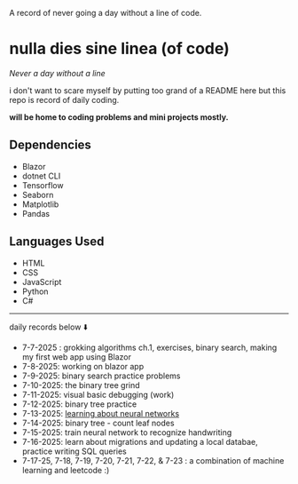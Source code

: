 A record of never going a day without a line of code. 

# nulla dies sine linea (of code)
*Never a day without a line*

i don't want to scare myself by putting too grand of a README here but this repo is record of daily coding.

**will be home to coding problems and mini projects mostly.**

## Dependencies
- Blazor
- dotnet CLI
- Tensorflow
- Seaborn
- Matplotlib
- Pandas
## Languages Used
- HTML
- CSS
- JavaScript
- Python
- C#

-----------------------------
daily records below ⬇️

- 7-7-2025 : grokking algorithms ch.1, exercises, binary search, making my first web app using Blazor
- 7-8-2025: working on blazor app
- 7-9-2025: binary search practice problems
- 7-10-2025: the binary tree grind
- 7-11-2025: visual basic debugging (work)
- 7-12-2025: binary tree practice
- 7-13-2025: [learning about neural networks](https://github.com/warramma/BTT-Lab-Assignments/tree/main/Unit7-ImplementNeuralNetwork)
- 7-14-2025: binary tree - count leaf nodes
- 7-15-2025: train neural network to recognize handwriting
- 7-16-2025: learn about migrations and updating a local databae, practice writing SQL queries 
- 7-17-25, 7-18, 7-19, 7-20, 7-21, 7-22, & 7-23 : a combination of machine learning and leetcode :)